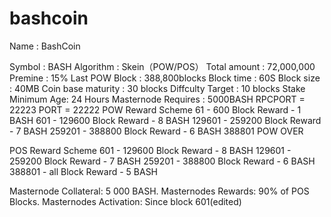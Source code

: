 # bashcoin
Name : BashCoin

Symbol : BASH
Algorithm : Skein（POW/POS）
Total amount : 72,000,000
Premine : 15%
Last POW Block : 388,800blocks
Block time : 60S
Block size : 40MB
Coin base maturity :  30 blocks
Diffculty Target : 10 blocks
Stake Minimum Age: 24 Hours
Masternode Requires : 5000BASH
RPCPORT = 22223
PORT = 22222
POW Reward Scheme
61 - 600 Block Reward - 1 BASH
601 - 129600 Block Reward - 8 BASH
129601 - 259200 Block Reward - 7 BASH
259201 - 388800 Block Reward - 6 BASH
388801 POW OVER

POS Reward Scheme
601 - 129600 Block Reward - 8 BASH
129601 - 259200 Block Reward - 7 BASH
259201 - 388800 Block Reward - 6 BASH
388801 - all  Block Reward - 5 BASH

Masternode Collateral: 5 000 BASH.
Masternodes Rewards: 90% of POS Blocks.
Masternodes Activation: Since block 601(edited)
